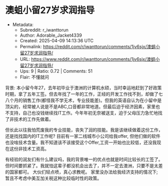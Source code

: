 # 澳蛆小留27岁求润指导

- Metadata:
  - Subreddit: r_iwanttorun
  - Author: Adorable_Jacket4339
  - Created: 2025-04-09 14:13:36 UTC
  - Permalink: https://reddit.com/r/iwanttorun/comments/1jv6sjx/澳蛆小留27岁求润指导/
  - URL: https://www.reddit.com/r/iwanttorun/comments/1jv6sjx/澳蛆小留27岁求润指导/
  - Ups: 9 | Ratio: 0.72 | Comments: 51
  - Flair: 不懂就问


背景:
本小留今年27，去年初毕业于澳洲的计算机水硕，当时幸运地赶到了好政策时期，拿了五年工签。但去年找了一年的工作，正经的开发工作找不到，却做了七八个月的销售工作(都怪我不学无术，专业技能差)。但我的英语自认为在小留中是顶尖的，经常被人说是不是ABC,口音都非常地道。但最后迫于经济因素，家里也不支持，自己也没钱继续找IT工作。今年年初无奈被送支，迫于父母压力急忙地找了非技术的工作先做着。

但长此以往我怕荒废我的专业技能，丧失了润的技能。我是该继续做着这份工作，还是找找国内的IT工作呢?
目前有一家二线城市小公司给我offer,
但他们做的软件也没啥技术含量。我不知道该不该接受这个Offer,工资一开始也比较低，还没我现在这份非技术工资高。

有经验的润友们有什么建议吗，我的背景唯一的优点也就是时间比较长的工签了。但时间要抓紧了。我就怕这辈子都没机会出去了，并不一定去澳洲，只要不是太差的国家都可。
大伙们轻点喷，真心求教呢。 家里没办法给我经济支持的情况下;
暂且不考虑中美互加关税这种比较临时性的政策。

